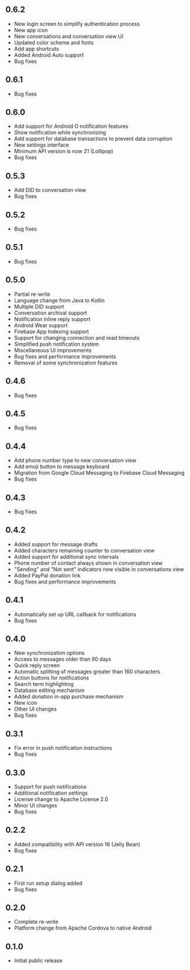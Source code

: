 ## 0.6.2 ##

* New login screen to simplify authentication process
* New app icon
* New conversations and conversation view UI
* Updated color scheme and fonts
* Add app shortcuts
* Added Android Auto support
* Bug fixes

## 0.6.1 ##

* Bug fixes

## 0.6.0 ##

* Add support for Android O notification features
* Show notification while synchronizing
* Add support for database transactions to prevent data corruption
* New settings interface
* Minimum API version is now 21 (Lollipop)
* Bug fixes

## 0.5.3 ##

* Add DID to conversation view
* Bug fixes

## 0.5.2 ##

* Bug fixes

## 0.5.1 ##

* Bug fixes

## 0.5.0 ##

* Partial re-write
* Language change from Java to Kotlin
* Multiple DID support
* Conversation archival support
* Notification inline reply support
* Android Wear support
* Firebase App Indexing support
* Support for changing connection and read timeouts
* Simplified push notification system
* Miscellaneous UI improvements
* Bug fixes and performance improvements
* Removal of some synchronization features

## 0.4.6 ##

* Bug fixes

## 0.4.5 ##

* Bug fixes

## 0.4.4 ##

* Add phone number type to new conversation view
* Add emoji button to message keyboard
* Migration from Google Cloud Messaging to Firebase Cloud Messaging
* Bug fixes

## 0.4.3 ##

* Bug fixes

## 0.4.2 ##

* Added support for message drafts
* Added characters remaining counter to conversation view
* Added support for additional sync intervals
* Phone number of contact always shown in conversation view
* "Sending" and "Not sent" indicators now visible in conversations view
* Added PayPal donation link
* Bug fixes and performance improvements

## 0.4.1 ##

* Automatically set up URL callback for notifications
* Bug fixes

## 0.4.0 ##

* New synchronization options
* Access to messages older than 90 days
* Quick reply screen
* Automatic splitting of messages greater than 160 characters
* Action buttons for notifications
* Search term highlighting
* Database editing mechanism
* Added donation in-app purchase mechanism
* New icon
* Other UI changes
* Bug fixes

## 0.3.1 ##

* Fix error in push notification instructions
* Bug fixes

## 0.3.0 ##

* Support for push notifications
* Additional notification settings
* License change to Apache License 2.0
* Minor UI changes
* Bug fixes

## 0.2.2 ##

* Added compatibility with API version 16 (Jelly Bean)
* Bug fixes

## 0.2.1 ##

* First run setup dialog added
* Bug fixes

## 0.2.0 ##

* Complete re-write
* Platform change from Apache Cordova to native Android

## 0.1.0 ##

* Initial public release
